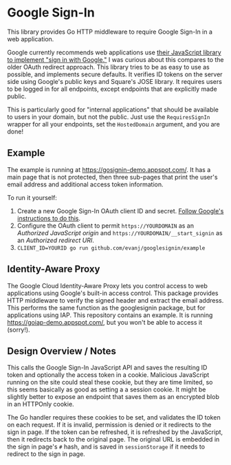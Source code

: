 # Google Sign-In

This library provides Go HTTP middleware to require Google Sign-In in a web application.

Google currently recommends web applications use [their JavaScript library to implement "sign in with Google."](https://developers.google.com/identity/sign-in/web/) I was curious about this compares to the older OAuth redirect approach. This library tries to be as easy to use as possible, and implements secure defaults. It verifies ID tokens on the server side using Google's public keys and Square's JOSE library. It requires users to be logged in for all endpoints, except endpoints that are explicitly made public.

This is particularly good for "internal applications" that should be available to users in your domain, but not the public. Just use the `RequiresSignIn` wrapper for all your endpoints, set the `HostedDomain` argument, and you are done! 


## Example

The example is running at https://gosignin-demo.appspot.com/. It has a main page that is not protected, then three sub-pages that print the user's email address and additional access token information.

To run it yourself:

1. Create a new Google Sign-In OAuth client ID and secret. [Follow Google's instructions to do this](https://developers.google.com/identity/sign-in/web/sign-in#before_you_begin).
2. Configure the OAuth client to permit `https://YOURDOMAIN` as an *Authorized JavaScript origin* and `https://YOURDOMAIN/__start_signin` as an *Authorized redirect URI*.
3. `CLIENT_ID=YOURID go run github.com/evanj/googlesignin/example`


## Identity-Aware Proxy

The Google Cloud Identity-Aware Proxy lets you control access to web applications using Google's built-in access control. This package provides HTTP middleware to verify the signed header and extract the email address. This performs the same function as the googlesignin package, but for applications using IAP. This repository contains an example. It is running https://goiap-demo.appspot.com/, but you won't be able to access it (sorry!).



## Design Overview / Notes

This calls the Google Sign-In JavaScript API and saves the resulting ID token and optionally the access token in a cookie. Malicious JavaScript running on the site could steal these cookie, but they are time limited, so this seems basically as good as setting a a session cookie. It might be slightly better to expose an endpoint that saves them as an encrypted blob in an HTTPOnly cookie.

The Go handler requires these cookies to be set, and validates the ID token on each request. If it is invalid, permission is denied or it redirects to the sign in page. If the token can be refreshed, it is refreshed by the JavaScript, then it redirects back to the original page. The original URL is embedded in the sign in page's `#` hash, and is saved in `sessionStorage` if it needs to redirect to the sign in page.
